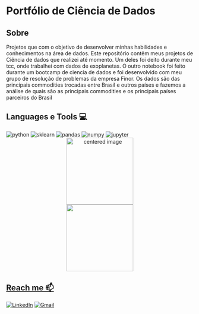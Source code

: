 <h1>Portfólio de Ciência de Dados</h1>

<h2>Sobre</h2>

<p>Projetos que com o objetivo de desenvolver minhas habilidades e conhecimentos na área de dados. Este repositório contêm meus projetos de Ciência de dados que realizei até momento. Um deles foi deito durante meu tcc, onde trabalhei com dados de exoplanetas. O outro notebook foi feito durante um bootcamp de ciencia de dados e foi desenvolvido com meu grupo de resolução de problemas da empresa Finor. Os dados são das principais commodities trocadas entre Brasil e outros países e fazemos a análise de quais são as principais commodities e os principais países parceiros do Brasil</p>

## Languages e Tools 💻
<div style="display: inline">
  <img align="center" alt="python" src="https://img.shields.io/badge/Python-3776AB?style=for-the-badge&logo=python&logoColor=white" />
  <img align="center" alt="sklearn" src="https://img.shields.io/badge/scikit_learn-F7931E?style=for-the-badge&logo=scikit-learn&logoColor=white" />
  <img align="center" alt="pandas" src="https://img.shields.io/badge/Pandas-2C2D72?style=for-the-badge&logo=pandas&logoColor=white" />
  <img align="center" alt="numpy" src="https://img.shields.io/badge/Numpy-777BB4?style=for-the-badge&logo=numpy&logoColor=white" />
  <img align="center" alt="jupyter" src="https://img.shields.io/badge/Jupyter-F37626.svg?&style=for-the-badge&logo=Jupyter&logoColor=white" />
</div><br/>

<div>
  <a href="https://github.com/Gabrielle-Ribeiro">
  <center>
    <img height="180em" src="https://github-readme-stats.vercel.app/api?username=Drey-cf&show_icons=true&theme=radical&include_all_commits=true&count_private=true" alt="centered image">
  </center>
  <center>  
    <img height="180em" src="https://github-readme-stats.vercel.app/api/top-langs/?username=Drey-cf&layout=compact&langs_count=7&theme=radical"/> 
  </center>
</div>

## Reach me 📫
[![LinkedIn](https://img.shields.io/badge/LinkedIn-0077B5?style=for-the-badge&logo=linkedin&logoColor=white)](https://www.linkedin.com/in/andrey-de-campos-francisco/)
[![Gmail](https://img.shields.io/badge/-andreycampos13@gmail.com-D14836?style=for-the-badge&logo=gmail&logoColor=white&link=mailto:andreycampos13@gmail.com)](mailto:andreycampos13@gmail.com)
